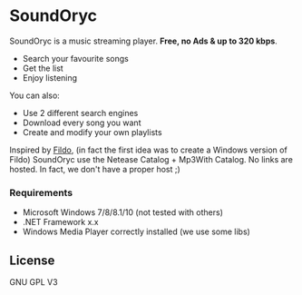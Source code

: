 # SoundOryc

SoundOryc is a music streaming player. **Free, no Ads & up to 320 kbps**.

  - Search your favourite songs
  - Get the list
  - Enjoy listening

You can also:
  - Use 2 different search engines
  - Download every song you want
  - Create and modify your own playlists

Inspired by [Fildo], (in fact the first idea was to create a Windows version of Fildo) SoundOryc use the Netease Catalog + Mp3With Catalog. No links are hosted. In fact, we don't have a proper host ;)

### Requirements
 - Microsoft Windows 7/8/8.1/10 (not tested with others)
 - .NET Framework x.x
 - Windows Media Player correctly installed (we use some libs)



License
----

GNU GPL V3



[//]: # (These are reference links used in the body of this note and get stripped out when the markdown processor does its job. There is no need to format nicely because it shouldn't be seen. Thanks SO - http://stackoverflow.com/questions/4823468/store-comments-in-markdown-syntax)


 
[Fildo]: <http://fildo.net>
